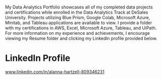 My Data Analytics Portfolio showcases all of my completed data projects and certifications while enrolled in the Data Analytics Track at DeSales University. Projects utilizing Blue Prism, Google Colab, Microsoft Azure, Minitab, and Tableau applications are available to view. I provide a folder with my certifications in AWS, Excel, Microsoft Azure, Tableau, and UiPath. For more information on my experience and achievements, I encourage viewing my Resume folder and clicking my LinkedIn profile provided below. 

# LinkedIn Profile
www.linkedin.com/in/alanna-hartzell-809346231
